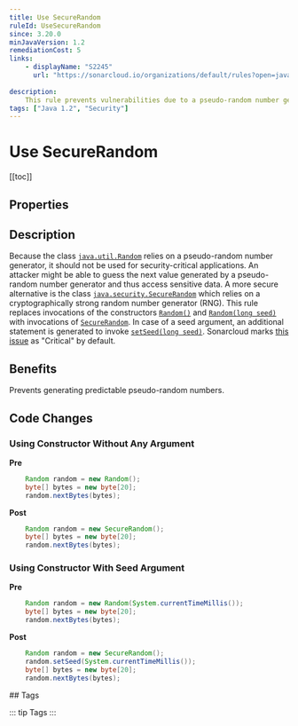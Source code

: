 ```yaml
---
title: Use SecureRandom
ruleId: UseSecureRandom
since: 3.20.0
minJavaVersion: 1.2
remediationCost: 5
links:
    - displayName: "S2245"
      url: "https://sonarcloud.io/organizations/default/rules?open=java%3AS2245&q=pseudorandom"
    
description:
    This rule prevents vulnerabilities due to a pseudo-random number generator (PRNGs) by replacing it by a cryptographically strong random number generator (RNG).
tags: ["Java 1.2", "Security"]
---
```


# Use SecureRandom

[[toc]]

## Properties

<RuleProperties />

## Description

Because the class [`java.util.Random`](https://docs.oracle.com/javase/8/docs/api/java/util/Random.html) relies on a pseudo-random number generator, it should not be used for security-critical applications. An attacker might be able to guess the next value generated by a pseudo-random number generator and thus access sensitive data.
A more secure alternative is the class [`java.security.SecureRandom`](https://docs.oracle.com/javase/8/docs/api/java/security/SecureRandom.html) which relies on a cryptographically strong random number generator (RNG). 
This rule replaces invocations of the constructors [`Random()`](https://docs.oracle.com/javase/8/docs/api/java/util/Random.html#Random--) and [`Random(long seed)`](https://docs.oracle.com/javase/8/docs/api/java/util/Random.html#Random-long-) with invocations of [`SecureRandom`](https://docs.oracle.com/javase/8/docs/api/java/security/SecureRandom.html#SecureRandom--). In case of a seed argument, an additional statement is generated to invoke [`setSeed(long seed)`](https://docs.oracle.com/javase/8/docs/api/java/util/Random.html#setSeed-long-). 
Sonarcloud marks [this issue](https://sonarcloud.io/organizations/default/rules?open=java%3AS2245&q=pseudorandom) as "Critical" by default.

## Benefits

Prevents generating predictable pseudo-random numbers.

## Code Changes


### Using Constructor Without Any Argument

__Pre__
```java
	Random random = new Random();
	byte[] bytes = new byte[20];
	random.nextBytes(bytes);
```

__Post__
```java
	Random random = new SecureRandom();
	byte[] bytes = new byte[20];
	random.nextBytes(bytes);
```

### Using Constructor With Seed Argument

__Pre__
```java
	Random random = new Random(System.currentTimeMillis());
	byte[] bytes = new byte[20];
	random.nextBytes(bytes);
```

__Post__
```java
	Random random = new SecureRandom();
	random.setSeed(System.currentTimeMillis());
	byte[] bytes = new byte[20];
	random.nextBytes(bytes);
```

<VersionNotice />
## Tags

::: tip Tags
<TagLinks />
:::